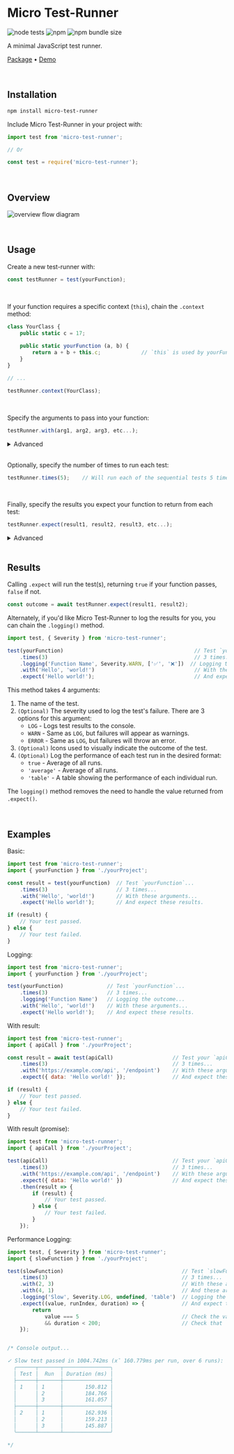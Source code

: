 # Micro Test-Runner

![node tests](https://github.com/gigabyte5671/micro-test-runner/actions/workflows/node-tests.yml/badge.svg?branch=main) ![npm](https://img.shields.io/npm/dt/micro-test-runner) ![npm bundle size](https://img.shields.io/bundlephobia/min/micro-test-runner)

A minimal JavaScript test runner.

[Package](https://www.npmjs.com/package/micro-test-runner) • [Demo](https://micro-test-runner.zakweb.dev/)

<br>

## Installation

```bash
npm install micro-test-runner
```

Include Micro Test-Runner in your project with:
```javascript
import test from 'micro-test-runner';

// Or

const test = require('micro-test-runner');
```

<br>

## Overview

![overview flow diagram](https://micro-test-runner.zakweb.dev/flow-diagram.svg)

<br>

## Usage

Create a new test-runner with:
```javascript
const testRunner = test(yourFunction);
```

<br>

If your function requires a specific context (`this`), chain the `.context` method:
```javascript
class YourClass {
    public static c = 17;
    
    public static yourFunction (a, b) {
        return a + b + this.c;             // `this` is used by yourFunction.
    }
}

// ...

testRunner.context(YourClass);
```

<br>

Specify the arguments to pass into your function:
```javascript
testRunner.with(arg1, arg2, arg3, etc...);
```

<details>
    <summary>Advanced</summary>

You can chain `.with` methods to run your function multiple times with different arguments:
```javascript
testRunner.with(arg1, arg2)    // Test 1.
          .with(argA, argB)    // Test 2.
          .with(argX, argY)    // Test 3.
```
</details>

<br>

Optionally, specify the number of times to run each test:
```javascript
testRunner.times(5);    // Will run each of the sequential tests 5 times.
```

<br>

Finally, specify the results you expect your function to return from each test:
```javascript
testRunner.expect(result1, result2, result3, etc...);
```

<details>
    <summary>Advanced</summary>

If a function is passed as an expected result, it will be evaluated on the value that the candidate returned for that particular test. This function should then return a boolean indicating whether the value was correct or not. For example:
```javascript
testRunner.expect(result1, result2, (value) => value typeof 'number');
```
</details>

<br>

## Results

Calling `.expect` will run the test(s), returning `true` if your function passes, `false` if not.
```javascript
const outcome = await testRunner.expect(result1, result2);
```

Alternately, if you'd like Micro Test-Runner to log the results for you, you can chain the `.logging()` method.
```javascript
import test, { Severity } from 'micro-test-runner';

test(yourFunction)                                          // Test `yourFunction`...
    .times(3)                                               // 3 times...
    .logging('Function Name', Severity.WARN, ['✅', '❌'])  // Logging the outcome...
    .with('Hello', 'world!')                                // With these arguments...
    .expect('Hello world!');                                // And expect these results.
```
This method takes 4 arguments:
1. The name of the test.
2. `(Optional)` The severity used to log the test's failure. There are 3 options for this argument:
   - `LOG` - Logs test results to the console.
   - `WARN` - Same as `LOG`, but failures will appear as warnings.
   - `ERROR` - Same as `LOG`, but failures will throw an error.
3. `(Optional)` Icons used to visually indicate the outcome of the test.
4. `(Optional)` Log the performance of each test run in the desired format:
   - `true` - Average of all runs.
   - `'average'` - Average of all runs.
   - `'table'` - A table showing the performance of each individual run.

The `logging()` method removes the need to handle the value returned from `.expect()`.

<br>

## Examples

Basic:

```javascript
import test from 'micro-test-runner';
import { yourFunction } from './yourProject';

const result = test(yourFunction)  // Test `yourFunction`...
    .times(3)                      // 3 times...
    .with('Hello', 'world!')       // With these arguments...
    .expect('Hello world!');       // And expect these results.

if (result) {
    // Your test passed.
} else {
    // Your test failed.
}
```

Logging:

```javascript
import test from 'micro-test-runner';
import { yourFunction } from './yourProject';

test(yourFunction)              // Test `yourFunction`...
    .times(3)                   // 3 times...
    .logging('Function Name')   // Logging the outcome...
    .with('Hello', 'world!')    // With these arguments...
    .expect('Hello world!');    // And expect these results.
```

With result:

```javascript
import test from 'micro-test-runner';
import { apiCall } from './yourProject';

const result = await test(apiCall)                   // Test your `apiCall` function...
    .times(3)                                        // 3 times...
    .with('https://example.com/api', '/endpoint')    // With these arguments...
    .expect({ data: 'Hello world!' });               // And expect these results.

if (result) {
    // Your test passed.
} else {
    // Your test failed.
}
```

With result (promise):

```javascript
import test from 'micro-test-runner';
import { apiCall } from './yourProject';

test(apiCall)                                        // Test your `apiCall` function...
    .times(3)                                        // 3 times...
    .with('https://example.com/api', '/endpoint')    // With these arguments...
    .expect({ data: 'Hello world!' })                // And expect these results.
    .then(result => {
        if (result) {
            // Your test passed.
        } else {
            // Your test failed.
        }
    });
```

Performance Logging:

```javascript
import test, { Severity } from 'micro-test-runner';
import { slowFunction } from './yourProject';

test(slowFunction)                                      // Test `slowFunction`...
    .times(3)                                           // 3 times...
    .with(2, 3)                                         // With these arguments...
    .with(4, 1)                                         // And these arguments...
    .logging('Slow', Severity.LOG, undefined, 'table')  // Logging the outcome and performance to a table in the console...
    .expect((value, runIndex, duration) => {            // And expect these results (verified with a function).
        return
            value === 5                                 // Check the value returned by `slowFunction`.
            && duration < 200;                          // Check that `slowFunction` took less than 200ms.
    });


/* Console output...

✓ Slow test passed in 1004.742ms (x̄ 160.779ms per run, over 6 runs):
  ╭──────┬───────┬───────────────╮
  │ Test │  Run  │ Duration (ms) │
  ├──────┼───────┼───────────────┤
  │ 1    │ 1     │       150.812 │
  │      │ 2     │       184.766 │
  │      │ 3     │       161.057 │
  ├──────┼───────┼───────────────┤
  │ 2    │ 1     │       162.936 │
  │      │ 2     │       159.213 │
  │      │ 3     │       145.887 │
  ╰──────┴───────┴───────────────╯

*/
```
